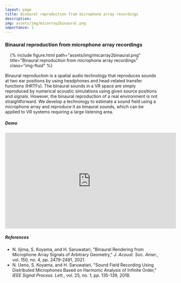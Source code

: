 ```yaml
---
layout: page
title: Binaural reproduction from microphone array recordings
description: 
img: assets/img/micarray2binaural.png
importance: 1
---
```


### Binaural reproduction from microphone array recordings

<div style="margin: 1rem;">
<div class="row">
    <div class="col-sm mt-3 mt-md-0">
    {% include figure.html path="assets/img/micarray2binaural.png" title="Binaural reproduction from microphone array recordings" class="img-fluid" %}
    </div>
</div>
</div>

Binaural reproduction is a spatial audio technology that reproduces sounds at two ear positions by using headphones and head-related transfer functions (HRTFs). The binaural sounds in a VR space are simply reproduced by numerical acoustic simulations using given source positions and signals. However, the binaural reproduction of a real environment is not straightforward. We develop a technology to estimate a sound field using a microphone array and reproduce it as binaural sounds, which can be applied to VR systems requiring a large listening area.

##### Demo

<div class="ifrm_wrap">
<iframe width="560" height="315" src="https://www.youtube.com/embed/7ymP5Ey9uuM" title="YouTube video player" frameborder="0" allow="accelerometer; autoplay; clipboard-write; encrypted-media; gyroscope; picture-in-picture; web-share" allowfullscreen></iframe>
</div>

##### References
- N. Iijima, S. Koyama, and H. Saruwatari, "Binaural Rendering from Microphone Array Signals of Arbitrary Geometry," *J. Acoust. Soc. Amer.*, vol. 150, no. 4, pp. 2479-2491, 2021. <a href="https://doi.org/10.1121/10.0006538" target="_blank"><i class="fas fa-external-link-alt"></i></a>
- N. Ueno, S. Koyama, and H. Saruwatari, "Sound Field Recording Using Distributed Microphones Based on Harmonic Analysis of Infinite Order," *IEEE Signal Process. Lett.*, vol. 25, no. 1, pp. 135-139, 2018.  <a href="https://doi.org/10.1109/LSP.2017.2775242" target="_blank"><i class="fas fa-external-link-alt"></i></a>


